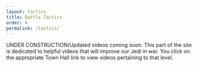 ```yaml
---
layout: tactics
title: Battle Tactics
order: 4
permalink: /tactics/
---
```


UNDER CONSTRUCTION/Updated videos coming soon. This part of the site is dedicated to helpful videos that will improve our Jedi in war. You click on the appropriate Town Hall link to view videos pertaining to that level. 
